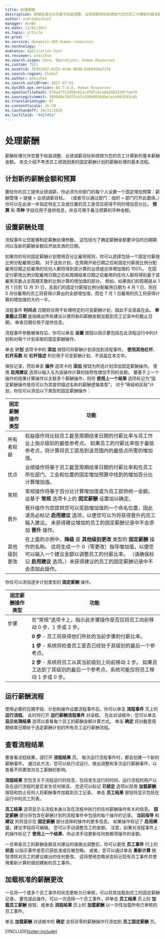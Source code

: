 ```yaml
---
title: 处理薪酬
description: 薪酬处理允许您基于权益调整、业绩调薪目标和绩效为您的员工计算新的基本薪酬金额。
author: andreabichsel
manager: AnnBe
ms.date: 11/01/2017
ms.topic: article
ms.prod: ''
ms.service: dynamics-365-human-resources
ms.technology: ''
audience: Application User
ms.reviewer: anbichse
ms.search.scope: Core, Operations, Human Resources
ms.custom: 7521
ms.assetid: 3b953d5f-6325-4c9e-8b9b-6ab0458a73f8
ms.search.region: Global
ms.author: anbichse
ms.search.validFrom: 2017-07-01
ms.dyn365.ops.version: AX 7.0.0, Human Resources
ms.openlocfilehash: 979a4f311d59cb51cdf0fc6ce85d5b3338ffa870
ms.sourcegitcommit: 199848e78df5cb7c439b001bdbe1ece963593cdb
ms.translationtype: HT
ms.contentlocale: zh-CN
ms.lasthandoff: 10/13/2020
ms.locfileid: "4417454"
---
```

# <a name="process-compensation"></a>处理薪酬

薪酬处理允许您基于权益调整、业绩调薪目标和绩效为您的员工计算新的基本薪酬金额。 本文介绍不考虑员工绩效因素的固定薪酬计划的薪酬处理的基本流程。

## <a name="plan-the-new-compensation-amounts-and-budgets"></a>计划新的薪酬金额和预算
要给你的员工提供业绩调薪，你必须为你部门的每个人设置一个固定增加预算：薪酬管理 > 链接 > 业绩调薪目标。 （或者可以通过部门：组织 > 部门打开此窗体。）你可以在此进一步指定特定工会或位置的员工是否应获得不同的增加百分比。 **预算** 和 **币种** 字段仅用于提供信息，并且可用于备注预算的币种金额。

## <a name="set-up-the-compensation-process"></a>设置薪酬处理
流程事件让您能够制定薪酬处理参数。 这包括为了确定薪酬金额要评估的日期期间以及新的薪酬金额应开始生效的日期。

如果你的任何固定薪酬计划使用百分比雇用规则，你可以选择包括一个固定付薪按比例分配雇用日期。 对于这些计划，在周期开始日期之后和固定付薪按比例分配雇用日期之前雇用的任何人都将得到其计算的业绩或总体增加值的 100%。 在固定付薪按比例分配雇用日期之后和周期结束日期之前雇用的任何人都将得到基于其雇用天数占总周期天数的比例计算的增加值的部分。 例如，如果我们的周期是从 1 月 1 日到 12 月 31 日，且我们的固定付薪按比例分配雇用日期为 4 月 1 日，则在 3 月份雇用的员工将获得计算出的全部增加值，而在 7 月 1 日雇用的员工将获得计算的增加值的大约一半。

流程事件 **时间点** 日期将仅用于处理特定的可变薪酬计划，因此不会涵盖在此。 **审查截止日期** 是指做出所有建议以便将新的薪酬金额加载到员工记录中的截止日期。 审查日期仅用于提供信息。

流程事件参数被保存后，你可以单击 **设置** 按钮以指示要包括在此流程运行中的计划和对每个计划采取的固定薪酬操作。

单击 **计划** 选项卡中的 **添加** 按钮可将薪酬计划添加到流程事件。 **使用其他杠杆**、**杠杆系数** 和 **杠杆描述** 列仅用于可变薪酬计划，不涵盖在本文中。

保存记录，然后单击 **操作** 选项卡的 **添加** 按钮为所选计划添加固定薪酬操作。 使用 **启用建议** 选项以输入与为该操作计算的指导性增加不同的金额。 要基于上一个操作的结果计算操作以关联多个薪酬操作，则将 **使用上一个结果** 选项标记为“固定薪酬操作是你可以为其提供描述名称的薪酬逻辑类型”。 对于“等级和区段”计划，你仅可以添加以下类型的固定薪酬操作：

| 固定薪酬操作类型 | 功能                                                                                                                                                                                                                                                                                                                                                                                                    |
|-------------------------------|------------------------------------------------------------------------------------------------------------------------------------------------------------------------------------------------------------------------------------------------------------------------------------------------------------------------------------------------------------------------------------------------------------------|
| 所有者权益                        | 权益操作将比较员工截至周期结束日期的付薪比率与员工作业上指示级别的最低参考点。 如果员工的付薪比率低于最低参考点，将计算将员工提高到该范围内的最低点所需的增加值。                                                                                |
| 优点                         | 业绩操作将基于员工截至周期结束日期的付薪比率和在员工所在部门、工会和位置的固定增加预算中找到的增加百分比计算增加值。                                                                                                                                                                                         |
| 常规                       | 常规操作将基于百分比计算增加值或为员工提供统一金额。 这基于 **常规** 选项卡上的 **固定薪酬** 设置加以确定。                                                                                                                                                                                                                        |
| 晋升                     | 晋升操作为您提供您可以奖励增加值的一个命名位置，因此请务必标记 **启用建议** 选项，以便您可以为将获得晋升的员工输入建议。  未获得建议增加的员工的固定薪酬记录中不会添加 **晋升** 操作。                                                                       |
| 其他级别更改            | 在上面的示例中，**降级** 是 **其他级别更改** 类型的 **固定薪酬** 操作的名称。 这将生成一个 0（零更改）指导增加值，以便您可以输入一个建议金额以调整员工的付薪比率。 （请确保标记 **启用建议** 选项。）未获得建议的员工的固定薪酬记录中不会添加此操作。 |

你仅可以添加逐步计划类型的 **固定薪酬** 操作。

| 固定薪酬操作类型 | 功能                                                                                                                                                                                           |
|--------------------------------|---------------------------------------------------------------------------------------------------------------------------------------------------------------------------------------------------------|
| 步骤                           | 在“常规”选项卡上，指示此步骤操作是否应将员工向前移动 0 步、1 步或 2 步。                                                                                  |
|                                | **0 步** - 员工将获得他们所处的当前步骤的付薪比率。                                                                                                                      |
|                                | **1 步** - 系统将检查员工是否已经处于其级别的最后一个参考点。                                                                                             |
|                                | **2 步** - 系统将员工从其当前级别上向前移动 2 步。 如果员工达到了其级别的最后一个参考点，系统可能仅将员工移动 1 步或 0 步。 |

## <a name="run-the-compensation-process"></a>运行薪酬流程
使用必要的日期字段、计划和操作设置流程事件后，你可以单击 **流程事件** 页上的 **运行流程**。 此时将打开 **运行薪酬流程事件** 对话框。 在此对话框中，您可以单击 **显示处理结果** 选项以查看每个员工的薪酬金额计算方式。 单击 **确定** 将对截至周期结束日期处于选定薪酬计划的所有员工运行薪酬流程。

## <a name="view-the-process-results"></a>查看流程结果
要查看流程结果，请打开 **流程结果** 页。 每次运行流程事件时，都会创建一个新的薪酬事件。 通过此方法，您可以执行试运行、做出调整和多次运行薪酬事件，以查看不同更改对员工薪酬的影响。

**流程结果** 页包含关于流程运行的信息，包括发生运行的时间、运行流程的用户以及在运行流程时是否发生任何错误。 您还可以标记 **已锁定** 选项以禁用 **加载薪酬** 按钮和防止任何人将薪酬事件加载到员工记录。 单击 **员工结果** 按钮将显示包括在运行中的员工列表。

**员工结果** 选项显示与流程本身以及在流程中执行的任何薪酬操作有关的信息。 **固定薪酬** 部分将包含在薪酬计划的流程事件中包括的每个操作的记录。 **当前指导** 和 **建议** 列将显示在 **固定薪酬** 部分选择的操作的更多信息。 如果操作标记了 **启用建议**，建议字段将可编辑。 您可以手动调整员工的金额。 注意，如果对流程事件上的操作标记了 **使用上一个结果**，你必须手动更新任何依赖项操作的金额。

一旦审查员工的薪酬金额且对建议的值做出调整后，你可以更改 **员工事件** 行上的 **状态** 以指示事件是否已获批准或应被忽略。 或者，您可以通过单击 **重新计算** 按钮清除对员工的建议做出的任何更改。 这将使用忽略状态标记现有员工事件并使用重新计算的值创建新的员工事件。

## <a name="loading-approved-compensation-changes"></a>加载核准的薪酬更改
一旦将一个或多个员工事件的状态更新为已审核，可以将其加载到员工的固定薪酬记录。 要完成此操作，可以一次选择一个员工事件，并单击 **员工结果** 页上的 **加载员工薪酬** 按钮，或单击 **流程结果** 页上的 **加载薪酬** 以一次性加载所有已审核的员工事件。

单击 **加载薪酬** 对话框中的 **确定** 会将非零的薪酬操作行添加到 **员工固定薪酬** 页。


[!INCLUDE[footer-include](../includes/footer-banner.md)]